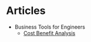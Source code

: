 # Articles  
* Business Tools for Engineers  
    * [Cost Benefit Analysis](./Business-Tools-for-Engineers/Cost-Benefit-Analysis)   